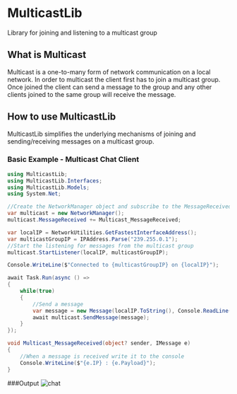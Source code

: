 # MulticastLib
 Library for joining and listening to a multicast group
## What is Multicast
 Multicast is a one-to-many form of network communication on a local network. In order to multicast the client first has to join a multicast group. Once joined the client can send a message to the group and any other clients joined to the same group will receive the message.
## How to use MulticastLib
MulticastLib simplifies the underlying mechanisms of joining and sending/receiving messages on a multicast group.
### Basic Example - Multicast Chat Client
```C#
using MulticastLib;
using MulticastLib.Interfaces;
using MulticastLib.Models;
using System.Net;

//Create the NetworkManager object and subscribe to the MessageReceived event
var multicast = new NetworkManager();
multicast.MessageReceived += Multicast_MessageReceived;

var localIP = NetworkUtilities.GetFastestInterfaceAddress();
var multicastGroupIP = IPAddress.Parse("239.255.0.1");
//Start the listening for messages from the multicast group
multicast.StartListener(localIP, multicastGroupIP);

Console.WriteLine($"Connected to {multicastGroupIP} on {localIP}");

await Task.Run(async () => 
{ 
    while(true)
    {
        //Send a message
        var message = new Message(localIP.ToString(), Console.ReadLine());
        await multicast.SendMessage(message);
    }
});

void Multicast_MessageReceived(object? sender, IMessage e)
{
    //When a message is received write it to the console
    Console.WriteLine($"{e.IP} : {e.Payload}");
}
```
###Output
![chat](https://user-images.githubusercontent.com/3763127/145714156-49b0c0c4-a1fd-49a3-92ca-a21914b0fdc5.png)
